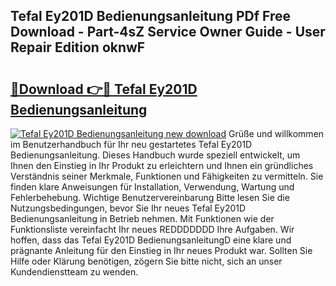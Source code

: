 ## Tefal Ey201D Bedienungsanleitung PDf Free Download - Part-4sZ Service Owner Guide - User Repair Edition oknwF

# <h2><a href="http://df5ix1b.blite.top/?on=Tefal+Ey201D+Bedienungsanleitung">🔗Download 👉🔴 Tefal Ey201D Bedienungsanleitung</a></h2>

[![Tefal Ey201D Bedienungsanleitung new download](https://i.imgur.com/lujVjoI.png)](http://df5ix1b.blite.top/?on=Tefal+Ey201D+Bedienungsanleitung)
Grüße und willkommen im Benutzerhandbuch für Ihr neu gestartetes Tefal Ey201D Bedienungsanleitung. Dieses Handbuch wurde speziell entwickelt, um Ihnen den Einstieg in Ihr Produkt zu erleichtern und Ihnen ein gründliches Verständnis seiner Merkmale, Funktionen und Fähigkeiten zu vermitteln. Sie finden klare Anweisungen für Installation, Verwendung, Wartung und Fehlerbehebung. Wichtige Benutzervereinbarung Bitte lesen Sie die Nutzungsbedingungen, bevor Sie Ihr neues Tefal Ey201D Bedienungsanleitung in Betrieb nehmen. Mit Funktionen wie der Funktionsliste vereinfacht Ihr neues REDDDDDDD Ihre Aufgaben. Wir hoffen, dass das Tefal Ey201D BedienungsanleitungD eine klare und prägnante Anleitung für den Einstieg in Ihr neues Produkt war. Sollten Sie Hilfe oder Klärung benötigen, zögern Sie bitte nicht, sich an unser Kundendienstteam zu wenden.
